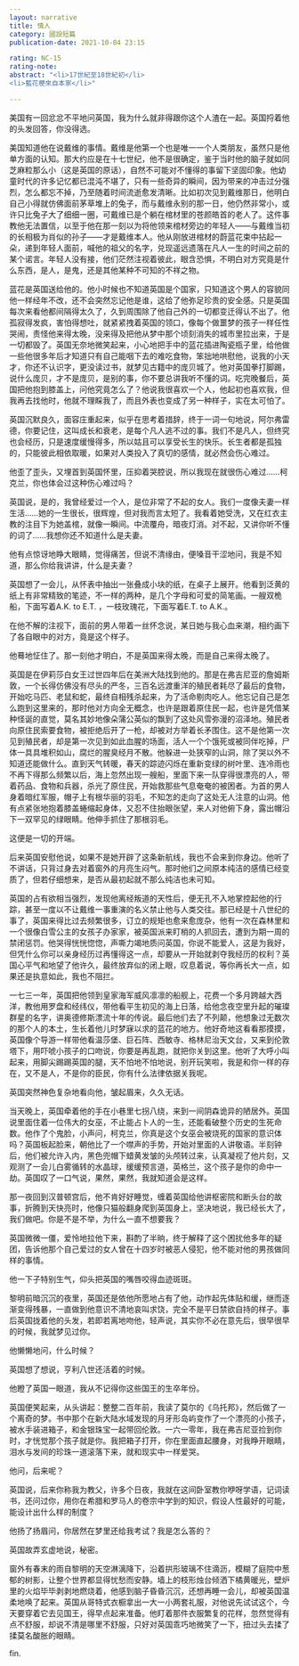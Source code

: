 ```yaml
---
layout: narrative
title: 情人
category: 國設短篇
publication-date: 2021-10-04 23:15

rating: NC-15
rating-note:
abstract: "<li>17世紀至18世紀初</li>
<li>藍花梗來自本家</li>"

---
```


美国有一回忿忿不平地问英国，我为什么就非得跟你这个人渣在一起。英国捋着他的头发回答，你没得选。

美国知道他在说戴维的事情。戴维是他第一个也是唯一一个人类朋友，虽然只是他单方面的认知。那大约应是在十七世纪，他不是很确定，鉴于当时他的脑子就如同芝麻粒那么小（这是英国的原话），自然不可能对不懂得的事留下坚固印象。他幼童时代的许多记忆都已混沌不堪了，只有一些奇异的瞬间，因为带来的冲击过分强烈，怎么都忘不掉，乃至随着时间流逝愈发清晰。比如初次见到戴维那日，他明白自己小得就仿佛面前茅草堆上的兔子，而与戴维永别的那一日，他仍然非常小，或许只比兔子大了细细一圈，可戴维已是个躺在棺材里的苍颜皓首的老人了。这件事教他无法置信，以至于他在那一刻以为将他领来棺材旁边的年轻人——与戴维当初的长相极为肖似的孙子——才是戴维本人。他从刚放进棺材的蔚蓝花束中拈起一朵，递到年轻人面前，喊他的祖父的名字，兑现遥远遗落在凡人一生的时间之前的某个诺言。年轻人没有接，他们茫然注视着彼此，眼含恐惧，不明白对方究竟是什么东西，是人，是鬼，还是其他某种不可知的不祥之物。

蓝花是英国送给他的。他小时候也不知道英国是个国家，只知道这个男人的容貌同他一样经年不改，还不会突然忘记他是谁，这给了他弥足珍贵的安全感。只是英国每次来看他都间隔得太久了，久到周围除了他自己外的一切都变迁得认不出了。他孤寂得发疯，害怕得想吐，就紧紧拽着英国的领口，像每个做噩梦的孩子一样任性哭闹，责怪他来得太晚，没来得及把他从梦中那个顷刻消失的城市里拉出来，于是一切都毁了。英国无奈地微笑起来，小心地把手中的蓝花插进陶瓷瓶子里，给他做一些他很多年后才知道只有自己能咽下去的难吃食物，笨拙地哄慰他，说我的小天才，你还不认识字，更没读过书，就梦见古籍中的庞贝城了。他对英国拳打脚踢，说什么庞贝，才不是庞贝，是别的事，你不要总讲我听不懂的词。吃完晚餐后，英国把他抱到膝盖上，问他究竟怎么了？他说我很喜欢一个人，他起初也喜欢我，但我再去找他时，他就不理睬我了，而且外表也变成了另一种样子，实在太可怕了。

英国沉默良久，面容庄重起来，似乎在思考着措辞，终于一词一句地说，阿尔弗雷德，你要记住，这叫成长和衰老，是每个凡人逃不过的事。我们不是凡人，但终究也会经历，只是速度缓慢得多，所以姑且可以享受长生的快乐。长生者都是孤独的，只能彼此相依取暖，如果对人类投入了真切的感情，就必然会伤心难过。

他歪了歪头，又埋首到英国怀里，压抑着哭腔说，所以我现在就很伤心难过……柯克兰，你也体会过这种伤心难过吗？

英国说，是的，我曾经爱过一个人，是位非常了不起的女人。我们一度像夫妻一样生活……她的一生很长，很辉煌，但对我而言太短了。我看着她受洗，又在红衣主教的注目下为她盖棺，就像一瞬间。中流覆舟，暗夜灯消。对不起，又讲你听不懂的词了……我想你还不知道什么是夫妻。

他有点惊讶地睁大眼睛，觉得痛苦，但说不清缘由，便嗓音干涩地问，我是不知道，那么你给我讲讲，什么是夫妻？

英国想了一会儿，从怀表中抽出一张叠成小块的纸，在桌子上展开。他看到泛黄的纸上有非常精致的笔迹，不一样的两种，是几个字母和可爱的简笔画。一艘双桅船，下面写着A.K. to E.T. ，一枝玫瑰花，下面写着E.T. to A.K.。

在他不解的注视下，面前的男人带着一丝怀念说，某日她与我心血来潮，相约画下了各自眼中的对方，竟是这个样子。

他蓦地怔住了。那一刻他才明白，不是英国来得太晚，而是自己来得太晚了。

英国是在伊莉莎白女王过世四年后在美洲大陆找到他的。那是在弗吉尼亚的詹姆斯敦，一个长得仿佛没有尽头的严冬，三百名远渡重洋的殖民者耗尽了最后的食物，开始吃马匹、老鼠和蛇，最终自相残杀起来，为了活命剔肉吃人。他忘记自己是怎么跑到这里来的，那时他对方向全无概念，也许是跟着原住民一起，也许是凭借某种怪诞的直觉，莫名其妙地像朵蒲公英似的飘到了这处风雪弥漫的沼泽地。殖民者向原住民索要食物，被拒绝后开了一枪，却被对方举着长矛围住。这不是他第一次见到殖民者，却是第一次见到如此血腥的场面，活人一个个饿死或被同伴吃掉，尸体一具具堆积如山，腐烂的腥臭经月不散。他躲进一处狭窄的山洞，除了哭以外不知道还能做什么。直到天气转暖，春天的踪迹闪烁在重新变绿的树叶里、连冷雨也不再下得那么频繁以后，海上忽然出现一艘船，里面下来一队穿得很漂亮的人，带着药品、食物和兵器，杀光了原住民，开始救那些气息奄奄的被困者。为首的男人身着暗红军服，帽子上有根华丽的羽毛，不知怎的走向了这处无人注意的山洞。他有点紧张地抱着膝盖蜷缩起身体，又忍不住抬眼张望，来人对他俯下身，露出帽沿下一双罕见的绿眼睛。他伸手抓住了那根羽毛。

这便是一切的开端。

后来英国安慰他说，如果不是她开辟了这条新航线，我也不会来到你身边。他听了不讲话，只背过身去对着窗外的月亮生闷气。那时他们之间原本纯洁的感情已经变质了，但若仔细想来，是否从最初起就不那么纯洁也未可知。

英国的占有欲相当强烈，发现他离经叛道的天性后，便无孔不入地掌控起他的行踪，甚至一度以不让戴维一事重演的名义禁止他与人类交往。那已经是十八世纪的事了，英国来得比过去频繁很多，订立的规矩也愈来愈庞杂，他有一次在森林里和一个很像白雪公主的女孩子办家家，被英国派来盯梢的人抓回去，遭到为期一周的禁闭惩罚。他哭得恍恍惚惚，声嘶力竭地质问英国，你说不能爱人，这是为我好，但凭什么你可以亲身经历过再懂得这一点，却要从一开始就剥夺我经历的权利？英国心平气和地望了他许久，最终放弃似的闭上眼，叹息着说，等你再长大一点，如果还是执意如此，我也不阻拦。

一七三一年，英国把他领到皇家海军威风凛凛的船舰上，花费一个多月跨越大西洋，教他用罗盘和经纬仪，带他看平生初见的海上日落，给他念夜空里升起的璀璨群星的名字，讲奥德修斯漂流十年的传说。最后他们去了不列颠，他想象过无数次的那个人的本土，生长着他儿时梦寐以求的蓝花的地方。他好奇地这看看那摸摸，英国像个导游一样带他看温莎堡、巨石阵、西敏寺、格林尼治天文台，又来到伦敦塔下，用吓唬小孩子的口吻说，你要是再乱跑，就把你关到这里。他听了大呼小叫起来，用脚尖踢踢英国的腿，天不怕地不怕地说，别开玩笑啦，我是和你一样的存在，又不是人，不是你的臣民，你有什么法律依据关我呢。

英国突然神色复杂地看向他，皱起眉来，久久无话。

当天晚上，英国牵着他的手在小巷里七拐八绕，来到一间阴森诡异的陋居外。英国说里面住着一位伟大的女巫，不止能占卜人的一生，还能看破整个历史的生死命数。他作了个鬼脸，小声问，柯克兰，你真是这个女巫会被烧死的国家的意识体吗？英国板起脸来，朝他比了一个噤声的手势，开始对里面的人讲敬语。半刻钟后，他们被允许入内，黑色兜帽下蜡黄发皱的头颅转过来，认真凝视了他片刻，又观测了一会儿白雾循转的水晶球，缓缓预言道，英格兰，这个孩子是你的命中一劫。英国叹了一口气说，果然，果然，我就知道会是这样。

那一夜回到汉普顿宫后，他不肯好好睡觉，缠着英国给他讲枢密院和断头台的故事，折腾到天快亮时，他像只猫般翻身爬到英国身上，坚决地说，我已经长大了，我们做吧。你是不是不举，为什么一直不想要我？

英国微微一僵，爱怜地拉他下来，斟酌了半晌，终于解释了这个困扰他多年的疑团，告诉他那个自己爱过的女人曾在十四岁时被恶人侵犯，他不能对他的男孩做同样的事情。

他一下子特别生气，仰头把英国的嘴唇咬得血迹斑斑。

黎明前暗沉沉的夜里，英国还是依他所愿地占有了他，动作起先体贴和缓，继而逐渐变得残暴，一直做到他意识不清地哀叫求饶，完全不是平日禁欲自持的样子。事后英国拢着他的头发，若即若离地吻他，轻声说，其实你不必在意先后，很早很早的时候，我就梦见过你。

他懒懒地问，什么时候？

英国想了想说，亨利八世还活着的时候。

他瞪了英国一眼道，我从不记得你这些国王的生卒年份。

英国便笑起来，从头讲起：整整二百年前，我读了莫尔的《乌托邦》，然后做了一个离奇的梦。书中那个在新大陆水域发现的月牙形岛屿变作了一个漂亮的小孩子，被水手装进箱子，和金银珠宝一起带回伦敦。一六一零年，我在弗吉尼亚捡到你时，才恍觉那个孩子就是你。我把箱子打开，你在里面直起腰身，对我睁开眼睛，泪水与发间的珍珠一道滚落下来，就和现实中一样爱哭。

他问，后来呢？

英国说，后来你称我为教父，许多个日夜，我就在这间卧室教你咿呀学语，记词读书，还问过你，用你在希腊和罗马人的卷宗中学到的知识，假设人性最好的可能，能设计出什么样的制度？

他扬了扬眉问，你居然在梦里还给我考试？我是怎么答的？

英国故弄玄虚地说，秘密。

窗外有春末的雨自黎明的天空淋漓降下，沿着拱形玻璃不住滴沥，模糊了庭院中葱郁的树影，让整个世界都显得忧愁而安静。墙上的枝形烛台倾洒下橘黄暖光，壁炉里的火焰毕毕剥剥地燃烧着，他感到脑子昏昏沉沉，还想再睡一会儿，却被英国温柔地唤了起来。英国从哥特式衣橱拿出一大一小两套礼服，对他说先试试这个，今天要穿着它去见国王，得早点起来准备。他盯着那件衣服繁复的花样，忽然觉得有点不舒服，却说不清是哪里不舒服，只好对英国乖巧地微笑了一下，扭过头去揉了揉莫名酸胀的眼睛。

fin.
